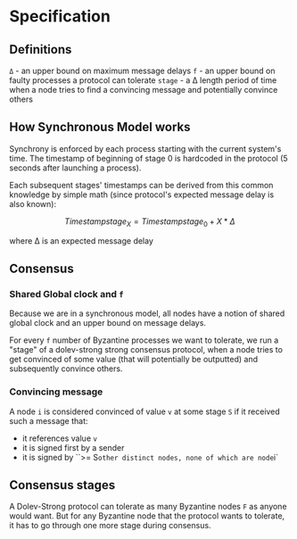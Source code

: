 # Specification

## Definitions

`Δ` - an upper bound on maximum message delays
`f` - an upper bound on faulty processes a protocol can tolerate
`stage` - a Δ length period of time when a node tries to find a convincing message and potentially convince others

## How Synchronous Model works

Synchrony is enforced by each process starting with the current system's time. The timestamp of beginning of stage 0 is hardcoded in the protocol (5 seconds after launching a process).

Each subsequent stages' timestamps can be derived from this common knowledge by simple math (since protocol's expected message delay is also known):

$$Timestampstage_X = Timestampstage_0 + X *Δ$$

where Δ is an expected message delay

## Consensus

### Shared Global clock and `f`

Because we are in a synchronous model, all nodes have a notion of shared global clock and an upper bound on message delays.

For every `f` number of Byzantine processes we want to tolerate, we run a "stage" of a dolev-strong strong consensus protocol,
when a node tries to get convinced of some value (that will potentially be outputted) and subsequently convince others.

### Convincing message

A node `i` is considered convinced of value `v` at some stage `S` if it received such a message that:

- it references value `v`
- it is signed first by a sender
- it is signed by ``>= S` other distinct nodes, none of which are node `i`

## Consensus stages

A Dolev-Strong protocol can tolerate as many Byzantine nodes `F` as anyone would want. But for any Byzantine node that the protocol wants to tolerate, it has to go through one more stage during consensus.
